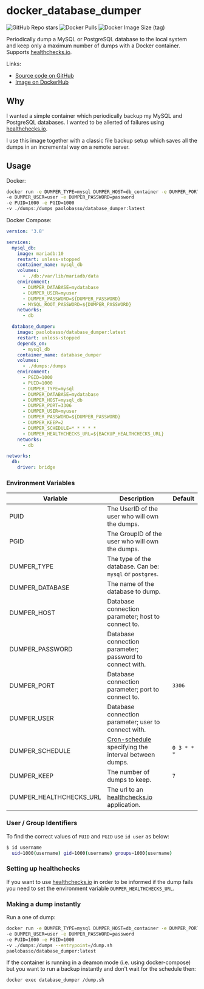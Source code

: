 # docker_database_dumper
![GitHub Repo stars](https://img.shields.io/github/stars/paolobasso99/docker_database_dumper?label=GITHUB%20STARS&style=for-the-badge)
![Docker Pulls](https://img.shields.io/docker/pulls/paolobasso/database_dumper?style=for-the-badge)
![Docker Image Size (tag)](https://img.shields.io/docker/image-size/paolobasso/database_dumper/latest?style=for-the-badge)

Periodically dump a MySQL or PostgreSQL database to the local system and keep only a maximum number of dumps with a Docker container. Supports [healthchecks.io](https://healthchecks.io/). 

Links:
- [Source code on GitHub](https://github.com/paolobasso99/docker_database_dumper)
- [Image on DockerHub](https://hub.docker.com/r/paolobasso/database_dumper/)

## Why
I wanted a simple container which periodically backup my MySQL and PostgreSQL databases. I wanted to be allerted of failures using [healthchecks.io](https://healthchecks.io/).

I use this image together with a classic file backup setup which saves all the dumps in an incremental way on a remote server.

## Usage
Docker:
```sh
docker run -e DUMPER_TYPE=mysql DUMPER_HOST=db_container -e DUMPER_PORT=5432 -e DUMPER_DATABASE=db_name
-e DUMPER_USER=user -e DUMPER_PASSWORD=password 
-e PUID=1000 -e PGID=1000 
-v ./dumps:/dumps paolobasso/database_dumper:latest
```

Docker Compose:
```yaml
version: '3.8'

services:
  mysql_db:
    image: mariadb:10
    restart: unless-stopped
    container_name: mysql_db
    volumes:
      - ./db:/var/lib/mariadb/data
    environment:
      - DUMPER_DATABASE=mydatabase
      - DUMPER_USER=myuser
      - DUMPER_PASSWORD=${DUMPER_PASSWORD}
      - MYSQL_ROOT_PASSWORD=${DUMPER_PASSWORD}
    networks:
      - db

  database_dumper:
    image: paolobasso/database_dumper:latest
    restart: unless-stopped
    depends_on:
      - mysql_db
    container_name: database_dumper
    volumes:
      - ./dumps:/dumps
    environment:
      - PGID=1000
      - PUID=1000
      - DUMPER_TYPE=mysql
      - DUMPER_DATABASE=mydatabase
      - DUMPER_HOST=mysql_db
      - DUMPER_PORT=3306
      - DUMPER_USER=myuser
      - DUMPER_PASSWORD=${DUMPER_PASSWORD}
      - DUMPER_KEEP=2
      - DUMPER_SCHEDULE=* * * * *
      - DUMPER_HEALTHCHECKS_URL=${BACKUP_HEALTHCHECKS_URL}
    networks:
      - db

networks:
  db:
    driver: bridge
```

### Environment Variables
| Variable                | Description                                                                                | Default     |
| ----------------------- | ------------------------------------------------------------------------------------------ | ----------- |
| PUID                    | The UserID of the user who will own the dumps.                                             |             |
| PGID                    | The GroupID of the user who will own the dumps.                                            |             |
| DUMPER_TYPE             | The type of the database. Can be: `mysql` or `postgres`.                                   |             |
| DUMPER_DATABASE         | The name of the database to dump.                                                          |             |
| DUMPER_HOST             | Database connection parameter; host to connect to.                                         |             |
| DUMPER_PASSWORD         | Database connection parameter; password to connect with.                                   |             |
| DUMPER_PORT             | Database connection parameter; port to connect to.                                         | `3306`      | `5432` |
| DUMPER_USER             | Database connection parameter; user to connect with.                                       |             |
| DUMPER_SCHEDULE         | [Cron-schedule](https://en.wikipedia.org/wiki/Cron) specifying the interval between dumps. | `0 3 * * *` |
| DUMPER_KEEP             | The number of dumps to keep.                                                               | `7`         |
| DUMPER_HEALTHCHECKS_URL | The url to an [healthchecks.io](https://healthchecks.io/) application.                     |             |

### User / Group Identifiers
To find the correct values of `PUID` and `PGID` use `id user` as below:
```bash
$ id username
  uid=1000(username) gid=1000(username) groups=1000(username)
```

### Setting up healthchecks
If you want to use [healthchecks.io](https://healthchecks.io/) in order to be informed if the dump fails you need to set the environment variable `DUMPER_HEALTHCHECKS_URL`.

### Making a dump instantly
Run a one of dump:
```sh
docker run -e DUMPER_TYPE=mysql DUMPER_HOST=db_container -e DUMPER_PORT=5432 -e DUMPER_DATABASE=db_name
-e DUMPER_USER=user -e DUMPER_PASSWORD=password 
-e PUID=1000 -e PGID=1000 
-v ./dumps:/dumps --entrypoint=/dump.sh
paolobasso/database_dumper:latest
```

If the container is running in a deamon mode (i.e. using docker-compose) but you want to run a backup instantly and don't wait for the schedule then:
```sh
docker exec database_dumper /dump.sh
```

